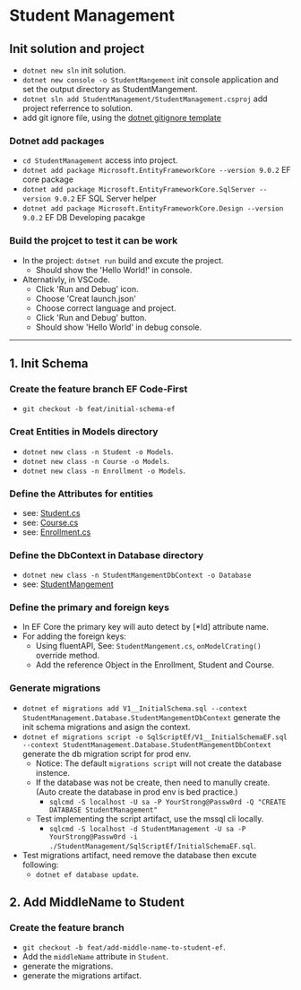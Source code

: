 # Student Management

## Init solution and project

- `dotnet new sln` init solution.
- `dotnet new console -o StudentMangement` init console application and set the output directory as StudentMangement.
- `dotnet sln add StudentManagement/StudentManagement.csproj` add project referrence to solution.
- add git ignore file, using the [dotnet gitignore template](https://github.com/github/gitignore)

### Dotnet add packages

- `cd StudentManagement` access into project.
- `dotnet add package Microsoft.EntityFrameworkCore --version 9.0.2` EF core package
- `dotnet add package Microsoft.EntityFrameworkCore.SqlServer --version 9.0.2` EF SQL Server helper
- `dotnet add package Microsoft.EntityFrameworkCore.Design --version 9.0.2` EF DB Developing pacakge

### Build the projcet to test it can be work

- In the project: `dotnet run` build and excute the project.
  - Should show the 'Hello World!' in console.
- Alternativly, in VSCode.
  - Click 'Run and Debug' icon.
  - Choose 'Creat launch.json'
  - Choose correct language and project.
  - Click 'Run and Debug' button.
  - Should show 'Hello World' in debug console.

***

## 1. Init Schema

### Create the feature branch EF Code-First

- `git checkout -b feat/initial-schema-ef`

### Creat Entities in Models directory

- `dotnet new class -n Student -o Models`.
- `dotnet new class -n Course -o Models`.
- `dotnet new class -n Enrollment -o Models`.

### Define the Attributes for entities

- see: [Student.cs](./StudentManagement/Models/Student.cs)
- see: [Course.cs](./StudentManagement/Models/Course.cs)
- see: [Enrollment.cs](./StudentManagement/Models/Enrollment.cs)

### Define the DbContext in Database directory

- `dotnet new class -n StudentMangementDbContext -o Database`
- see: [StudentMangement](./StudentManagement/Database/StudentMangementDbContext.cs)

### Define the primary and foreign keys

- In EF Core the primary key will auto detect by [*Id] attribute name.
- For adding the foreign keys:
  - Using fluentAPI, See: `StudentMangement.cs`, `onModelCrating()` override method.
  - Add the reference Object in the Enrollment, Student and Course.

### Generate migrations

- `dotnet ef migrations add V1__InitialSchema.sql --context StudentManagement.Database.StudentMangementDbContext` generate the init schema migrations and asign the context.
- `dotnet ef migrations script -o SqlScriptEf/V1__InitialSchemaEF.sql --context StudentManagement.Database.StudentMangementDbContext` generate the db migration script for prod env.
  - Notice: The default `migrations script` will not create the database instence.
  - If the database was not be create, then need to manully create. (Auto create the database in prod env is bed practice.)
    - `sqlcmd -S localhost -U sa -P YourStrong@Passw0rd -Q "CREATE DATABASE StudentManagement"`
  - Test implementing the script artifact, use the mssql cli locally.
    - `sqlcmd -S localhost -d StudentManagement -U sa -P YourStrong@Passw0rd -i ./StudentManagement/SqlScriptEf/InitialSchemaEF.sql`.
- Test migrations artifact, need remove the database then excute following:
  - `dotnet ef database update`.

## 2. Add MiddleName to Student

### Create the feature branch

- `git checkout -b feat/add-middle-name-to-student-ef`.
- Add the `middleName` attribute in `Student`.
- generate the migrations.
- generate the migrations artifact.

